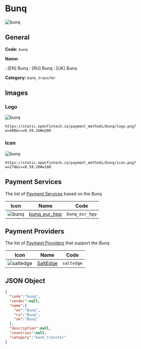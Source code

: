 
# Bunq 
![bunq](https://static.openfintech.io/payment_methods/bunq/logo.png?w=400&c=v0.59.26#w200)  

## General 
**Code:** `bunq` 
 
**Name:** 
 
:	[EN] Bunq 
:	[RU] Bunq 
:	[UK] Bunq 
 
**Category:** `bank_transfer` 
 

## Images 

### Logo 
![bunq](https://static.openfintech.io/payment_methods/bunq/logo.png?w=400&c=v0.59.26#w200)  

```
https://static.openfintech.io/payment_methods/bunq/logo.png?w=400&c=v0.59.26#w200
```  

### Icon 
![bunq](https://static.openfintech.io/payment_methods/bunq/icon.png?w=278&c=v0.59.26#w100)  

```
https://static.openfintech.io/payment_methods/bunq/icon.png?w=278&c=v0.59.26#w100
```  

## Payment Services 
 
The list of [Payment Services](/payment-services/) based on the _Bunq_ 

|Icon|Name|Code| 
|:---:|:---:|:---:| 
|![bunq](https://static.openfintech.io/payment_methods/bunq/icon.png?w=278&c=v0.59.26#w100) |[bunq_eur_hpp](/payment-services/bunq_eur_hpp/)|`bunq_eur_hpp`| 
 

## Payment Providers 
 
The list of [Payment Providers](/payment-providers/) that support the _Bunq_ 

|Icon|Name|Code| 
|:---:|:---:|:---:| 
|![saltedge](https://static.openfintech.io/payment_providers/saltedge/icon.svg?w=278&c=v0.59.26#w100) |[SaltEdge](/payment-providers/saltedge/)|`saltedge`| 
 

## JSON Object 

```json
{
  "code":"bunq",
  "vendor":null,
  "name":{
    "en":"Bunq",
    "ru":"Bunq",
    "uk":"Bunq"
  },
  "description":null,
  "countries":null,
  "category":"bank_transfer"
}
```  
